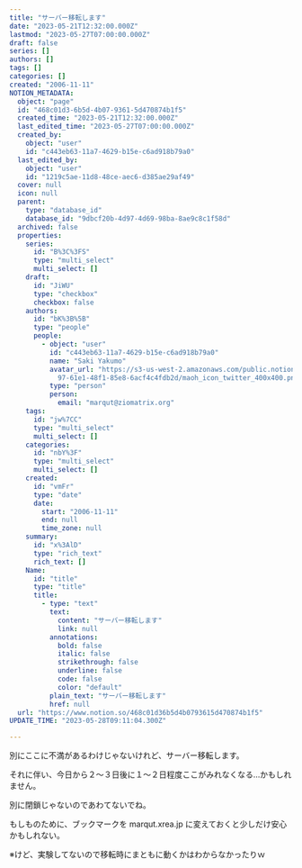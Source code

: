 ```yaml
---
title: "サーバー移転します"
date: "2023-05-21T12:32:00.000Z"
lastmod: "2023-05-27T07:00:00.000Z"
draft: false
series: []
authors: []
tags: []
categories: []
created: "2006-11-11"
NOTION_METADATA:
  object: "page"
  id: "468c01d3-6b5d-4b07-9361-5d470874b1f5"
  created_time: "2023-05-21T12:32:00.000Z"
  last_edited_time: "2023-05-27T07:00:00.000Z"
  created_by:
    object: "user"
    id: "c443eb63-11a7-4629-b15e-c6ad918b79a0"
  last_edited_by:
    object: "user"
    id: "1219c5ae-11d8-48ce-aec6-d385ae29af49"
  cover: null
  icon: null
  parent:
    type: "database_id"
    database_id: "9dbcf20b-4d97-4d69-98ba-8ae9c8c1f58d"
  archived: false
  properties:
    series:
      id: "B%3C%3FS"
      type: "multi_select"
      multi_select: []
    draft:
      id: "JiWU"
      type: "checkbox"
      checkbox: false
    authors:
      id: "bK%3B%5B"
      type: "people"
      people:
        - object: "user"
          id: "c443eb63-11a7-4629-b15e-c6ad918b79a0"
          name: "Saki Yakumo"
          avatar_url: "https://s3-us-west-2.amazonaws.com/public.notion-static.com/3ad1c4\
            97-61e1-48f1-85e8-6acf4c4fdb2d/maoh_icon_twitter_400x400.png"
          type: "person"
          person:
            email: "marqut@ziomatrix.org"
    tags:
      id: "jw%7CC"
      type: "multi_select"
      multi_select: []
    categories:
      id: "nbY%3F"
      type: "multi_select"
      multi_select: []
    created:
      id: "vmFr"
      type: "date"
      date:
        start: "2006-11-11"
        end: null
        time_zone: null
    summary:
      id: "x%3AlD"
      type: "rich_text"
      rich_text: []
    Name:
      id: "title"
      type: "title"
      title:
        - type: "text"
          text:
            content: "サーバー移転します"
            link: null
          annotations:
            bold: false
            italic: false
            strikethrough: false
            underline: false
            code: false
            color: "default"
          plain_text: "サーバー移転します"
          href: null
  url: "https://www.notion.so/468c01d36b5d4b0793615d470874b1f5"
UPDATE_TIME: "2023-05-28T09:11:04.300Z"

---
```

<link rel="stylesheet" href="https://cdn.jsdelivr.net/npm/katex@0.16.2/dist/katex.min.css" integrity="sha384-bYdxxUwYipFNohQlHt0bjN/LCpueqWz13HufFEV1SUatKs1cm4L6fFgCi1jT643X" crossorigin="anonymous">


別にここに不満があるわけじゃないけれど、サーバー移転します。


それに伴い、今日から２～３日後に１～２日程度ここがみれなくなる…かもしれません。


別に閉鎖じゃないのであわてないでね。


もしものために、ブックマークを marqut.xrea.jp に変えておくと少しだけ安心かもしれない。


※けど、実験してないので移転時にまともに動くかはわからなかったりｗ

